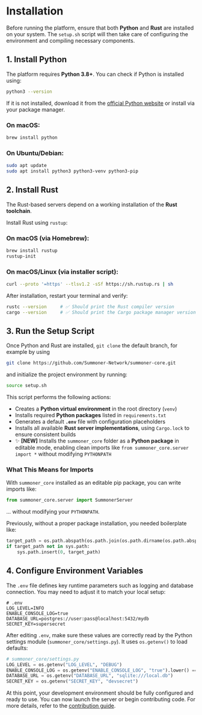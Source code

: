 # Installation

Before running the platform, ensure that both **Python** and **Rust** are installed on your system. The `setup.sh` script will then take care of configuring the environment and compiling necessary components.


## 1. Install Python

The platform requires **Python 3.8+**. You can check if Python is installed using:

```bash
python3 --version
```

If it is not installed, download it from the [official Python website](https://www.python.org/downloads/) or install via your package manager.

### On macOS:

```bash
brew install python
```

### On Ubuntu/Debian:

```bash
sudo apt update
sudo apt install python3 python3-venv python3-pip
```

## 2. Install Rust

The Rust-based servers depend on a working installation of the **Rust toolchain**.

Install Rust using `rustup`:

### On macOS (via Homebrew):

```bash
brew install rustup
rustup-init
```

### On macOS/Linux (via installer script):

```bash
curl --proto '=https' --tlsv1.2 -sSf https://sh.rustup.rs | sh
```

After installation, restart your terminal and verify:

```bash
rustc --version     # ✅ Should print the Rust compiler version
cargo --version     # ✅ Should print the Cargo package manager version
```

## 3. Run the Setup Script

Once Python and Rust are installed, `git clone` the default branch, for example by using 
```bash
git clone https://github.com/Summoner-Network/summoner-core.git
```
and initialize the project environment by running:

```bash
source setup.sh
```

This script performs the following actions:

- Creates a **Python virtual environment** in the root directory (`venv`)
- Installs required **Python packages** listed in `requirements.txt`
- Generates a default **`.env`** file with configuration placeholders
- Installs all available **Rust server implementations**, using `Cargo.lock` to ensure consistent builds
- ✨ **[NEW]** Installs the `summoner_core` folder as a **Python package** in editable mode, enabling clean imports like `from summoner_core.server import *` without modifying `PYTHONPATH`


### What This Means for Imports

With `summoner_core` installed as an editable pip package, you can write imports like:

```python
from summoner_core.server import SummonerServer
```

... without modifying your `PYTHONPATH`.

Previously, without a proper package installation, you needed boilerplate like:

```python
target_path = os.path.abspath(os.path.join(os.path.dirname(os.path.abspath(__file__)), ".."))
if target_path not in sys.path:
    sys.path.insert(0, target_path)
```

## 4. Configure Environment Variables

The `.env` file defines key runtime parameters such as logging and database connection. You may need to adjust it to match your local setup:

```dotenv
# .env
LOG_LEVEL=INFO
ENABLE_CONSOLE_LOG=true
DATABASE_URL=postgres://user:pass@localhost:5432/mydb
SECRET_KEY=supersecret
```

After editing `.env`, make sure these values are correctly read by the Python settings module (`summoner_core/settings.py`). It uses `os.getenv()` to load defaults:

```python
# summoner_core/settings.py
LOG_LEVEL = os.getenv("LOG_LEVEL", "DEBUG")
ENABLE_CONSOLE_LOG = os.getenv("ENABLE_CONSOLE_LOG", "true").lower() == "true"
DATABASE_URL = os.getenv("DATABASE_URL", "sqlite:///local.db")
SECRET_KEY = os.getenv("SECRET_KEY", "devsecret")
```

At this point, your development environment should be fully configured and ready to use. You can now launch the server or begin contributing code. For more details, refer to the [contribution guide](doc_contribute_to_server.md).